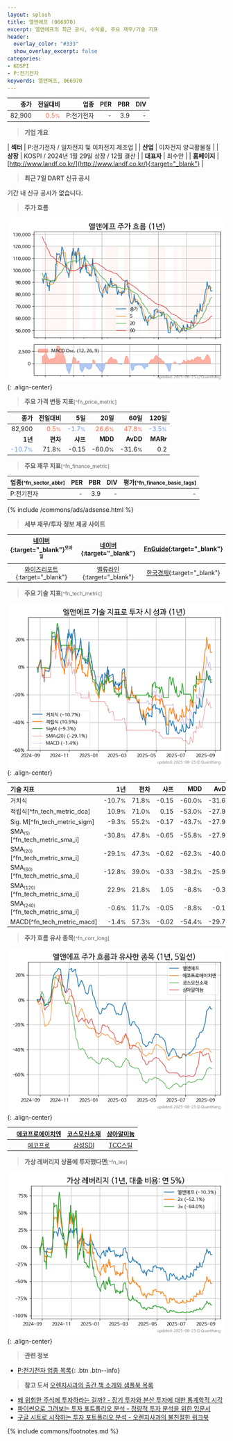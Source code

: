```yaml
---
layout: splash
title: 엘앤에프 (066970)
excerpt: 엘앤에프의 최근 공시, 수익률, 주요 재무/기술 지표
header:
  overlay_color: "#333"
  show_overlay_excerpt: false
categories:
- KOSPI
- P:전기전자
keywords: 엘앤에프, 066970
---
```


| **종가** | **전일대비** | **업종** | **PER** | **PBR** | **DIV** |
| -------: | -----------: | -------: | ------: | ------: | ------: |
| 82,900 | <span style="color: tomato">0.5<small>%</small></span> | P:전기전자 | - | 3.9 | - |

<!-- more -->


> **기업 개요**<a id="company"></a>

| <span style="white-space:nowrap;">**섹터**</span> | P:전기전자 / 일차전지 및 이차전지 제조업 |
| <span style="white-space:nowrap;">**산업**</span> | 이차전지 양극활물질 |
| <span style="white-space:nowrap;">**상장**</span> | KOSPI / 2024년 1월 29일 상장 / 12월 결산 |
| <span style="white-space:nowrap;">**대표자**</span> | 최수안 |
| <span style="white-space:nowrap;">**홈페이지**</span> | [http://www.landf.co.kr/](http://www.landf.co.kr/){:target="_blank"} |


> **최근 7일 DART 신규 공시**<a id="dart"></a>

기간 내 신규 공시가 없습니다.


> **주가 흐름**<a id="price"></a>

![066970](/stock/images/066970.png){: .align-center}


> **주요 가격 변동 지표**<small>[^fn_price_metric]</small>

| **종가** | **전일대비** | **5일** | **20일** | **60일** | **120일** |
| -------: | -----------: | ------: | -------: | -------: | --------: |
| 82,900 | <span style="color: tomato">0.5<small>%</small></span> | <span style="color: cornflowerblue">-1.7<small>%</small></span> | <span style="color: tomato">26.6<small>%</small></span> | <span style="color: tomato">47.8<small>%</small></span> | <span style="color: cornflowerblue">-3.5<small>%</small></span> |
| **1년** | **편차** | **샤프** | **MDD** | **AvDD** | **MARr** |
| <span style="color: cornflowerblue">-10.7<small>%</small></span> | 71.8<small>%</small> | -0.15 | -60.0<small>%</small> | -31.6<small>%</small> | 0.2 |


> **주요 재무 지표**<small>[^fn_finance_metric]</small>

| **업종**<small>[^fn_sector_abbr]</small> | **PER** | **PBR** | **DIV** | **평가**<small>[^fn_finance_basic_tags]</small> |
| :--------------------------------------- | ------: | ------: | ------: | ----------------------------------------------: |
| P:전기전자 | - | 3.9 | - | - |



{% include /commons/ads/adsense.html %}

> **세부 재무/투자 정보 제공 사이트**

| [네이버](https://m.stock.naver.com/domestic/stock/066970/finance/summary){:target="_blank"}<sup><small>모바일</small></sup> | [네이버](https://finance.naver.com/item/coinfo.naver?code=066970){:target="_blank"} | [FnGuide](https://comp.fnguide.com/SVO2/ASP/SVD_Invest.asp?gicode=A066970&MenuYn=Y){:target="_blank"} |
| :---: | :---: | :---: |
| [와이즈리포트](https://comp.wisereport.co.kr/company/c1040001.aspx?cmp_cd=066970){:target="_blank"} | [밸류라인](https://www.valueline.co.kr/finance/summary/066970){:target="_blank"} | [한국경제](https://markets.hankyung.com/stock/066970/financial-summary){:target="_blank"} |


> **주요 기술 지표**<small>[^fn_tech_metric]</small>


![066970](/stock/images/066970_tech.png){: .align-center}

| **기술 지표** | **1년** | **편차** | **샤프** | **MDD** | **AvDD** |
| :------------ | ------: | -----------: | -------: | ------: | -------: |
| 거치식 | -10.7<small>%</small> | 71.8<small>%</small> | -0.15 | -60.0<small>%</small> | -31.6<small>%</small> |
| 적립식[^fn_tech_metric_dca] | 10.9<small>%</small> | 71.0<small>%</small> | 0.15 | -53.0<small>%</small> | -27.9<small>%</small> |
| Sig. M[^fn_tech_metric_sigm] | -9.3<small>%</small> | 55.2<small>%</small> | -0.17 | -43.7<small>%</small> | -27.9<small>%</small> |
| SMA<small><sub>(5)</sub></small>[^fn_tech_metric_sma_i] | -30.8<small>%</small> | 47.8<small>%</small> | -0.65 | -55.8<small>%</small> | -27.9<small>%</small> |
| SMA<small><sub>(20)</sub></small>[^fn_tech_metric_sma_i] | -29.1<small>%</small> | 47.3<small>%</small> | -0.62 | -62.3<small>%</small> | -40.0<small>%</small> |
| SMA<small><sub>(60)</sub></small>[^fn_tech_metric_sma_i] | -12.8<small>%</small> | 39.0<small>%</small> | -0.33 | -38.2<small>%</small> | -25.9<small>%</small> |
| SMA<small><sub>(120)</sub></small>[^fn_tech_metric_sma_i] | 22.9<small>%</small> | 21.8<small>%</small> | 1.05 | -8.8<small>%</small> | -0.3<small>%</small> |
| SMA<small><sub>(240)</sub></small>[^fn_tech_metric_sma_i] | -0.6<small>%</small> | 11.7<small>%</small> | -0.05 | -8.8<small>%</small> | -0.1<small>%</small> |
| MACD[^fn_tech_metric_macd] | -1.4<small>%</small> | 57.3<small>%</small> | -0.02 | -54.4<small>%</small> | -29.7<small>%</small> |


> **주가 흐름 유사 종목**<a id="corr"></a><small>[^fn_corr_long]</small>

![066970](/stock/images/066970_corr.png){: .align-center}

|       | [에코프로에이치엔](/383310/) | [코스모신소재](/005070/) | [삼아알미늄](/006110/) |
| :---: | :------------------------------------: | :------------------------------------: | :------------------------------------: |
|       | [에코프로](/086520/) | [삼성SDI](/006400/) | [TCC스틸](/002710/) |


> **가상 레버리지 상품에 투자했다면**<a id="2x"></a><small>[^fn_lev]</small>

![066970](/stock/images/066970_2x.png){: .align-center}


> **관련 정보**

- [P:전기전자 업종 목록](/stats/sector/kospi_업종_전기전자_종목/){: .btn .btn--info}

> **참고 도서** [오렌지사과의 출간 책 소개와 샘플북 목록](https://kongdori.tistory.com/691)

- [왜 위험한 주식에 투자하라는 걸까? - 장기 투자와 분산 투자에 대한 통계학적 시각](https://kongdori.tistory.com/421)
- [파이썬으로 그려보는 투자 포트폴리오 분석  - 정량적 투자 분석을 위한 입문서](https://kongdori.tistory.com/643)
- [구글 시트로 시작하는 투자 포트폴리오 분석 - 오렌지사과의 불친절한 워크북](https://kongdori.tistory.com/449)


{% include commons/footnotes.md %}